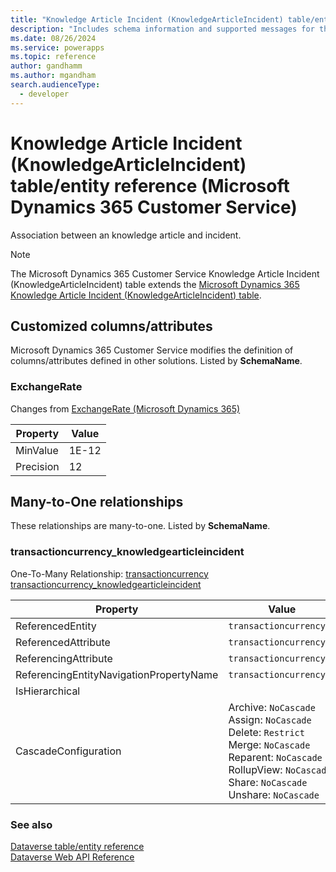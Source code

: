 ```yaml
---
title: "Knowledge Article Incident (KnowledgeArticleIncident) table/entity reference (Microsoft Dynamics 365 Customer Service)"
description: "Includes schema information and supported messages for the Knowledge Article Incident (KnowledgeArticleIncident) table/entity with Microsoft Dynamics 365 Customer Service."
ms.date: 08/26/2024
ms.service: powerapps
ms.topic: reference
author: gandhamm
ms.author: mgandham
search.audienceType: 
  - developer
---
```


# Knowledge Article Incident (KnowledgeArticleIncident) table/entity reference (Microsoft Dynamics 365 Customer Service)

Association between an knowledge article and incident.

> [!NOTE]
> The Microsoft Dynamics 365 Customer Service Knowledge Article Incident (KnowledgeArticleIncident) table extends the [Microsoft Dynamics 365 Knowledge Article Incident (KnowledgeArticleIncident) table](/dynamics365/developer/entities/knowledgearticleincident).



## Customized columns/attributes

Microsoft Dynamics 365 Customer Service modifies the definition of columns/attributes defined in other solutions. Listed by **SchemaName**.

### <a name="BKMK_ExchangeRate"></a> ExchangeRate

Changes from [ExchangeRate (Microsoft Dynamics 365)](/dynamics365/developer/entities/knowledgearticleincident#BKMK_ExchangeRate)

|Property|Value|
|---|---|
|MinValue|1E-12|
|Precision|12|


## Many-to-One relationships

These relationships are many-to-one. Listed by **SchemaName**.

### <a name="BKMK_transactioncurrency_knowledgearticleincident"></a> transactioncurrency_knowledgearticleincident

One-To-Many Relationship: [transactioncurrency transactioncurrency_knowledgearticleincident](transactioncurrency.md#BKMK_transactioncurrency_knowledgearticleincident)

|Property|Value|
|---|---|
|ReferencedEntity|`transactioncurrency`|
|ReferencedAttribute|`transactioncurrencyid`|
|ReferencingAttribute|`transactioncurrencyid`|
|ReferencingEntityNavigationPropertyName|`transactioncurrencyid`|
|IsHierarchical||
|CascadeConfiguration|Archive: `NoCascade`<br />Assign: `NoCascade`<br />Delete: `Restrict`<br />Merge: `NoCascade`<br />Reparent: `NoCascade`<br />RollupView: `NoCascade`<br />Share: `NoCascade`<br />Unshare: `NoCascade`|



### See also

[Dataverse table/entity reference](../about-entity-reference.md)  
[Dataverse Web API Reference](/power-apps/developer/data-platform/webapi/reference/about)   


